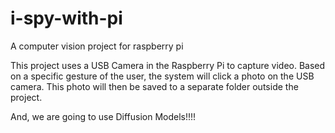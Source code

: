 # i-spy-with-pi
A computer vision project for raspberry pi

This project uses a USB Camera in the Raspberry Pi to capture video. Based on a specific gesture of the user, the system will
click a photo on the USB camera. This photo will then be saved to a separate folder outside the project. 

And, 
we are going to use Diffusion Models!!!!

